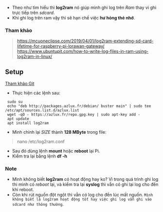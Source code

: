 - Theo như tìm hiểu thì **log2ram** nó giúp mình ghi log trên *Ram* thay vì ghi trực tiếp trên *sdcard*.
- Khi ghi log trên ram vậy thì sẽ hạn chế việc **hư hỏng thẻ nhớ**.

### Tham khảo
> https://mcuoneclipse.com/2019/04/01/log2ram-extending-sd-card-lifetime-for-raspberry-pi-lorawan-gateway/ \
> https://www.ubuntupit.com/how-to-write-log-files-in-ram-using-log2ram-in-linux/

## Setup
[Tham khảo Git](https://github.com/azlux/log2ram)
- Thực hiện các lệnh sau:
```
 sudo su
 echo "deb http://packages.azlux.fr/debian/ buster main" | sudo tee /etc/apt/sources.list.d/azlux.list
 wget -qO - https://azlux.fr/repo.gpg.key | sudo apt-key add -
 apt update
 apt install log2ram
```
- Mình chỉnh lại *SIZE* thành **128 MByte** trong file:
> nano /etc/log2ram.conf
- Sau đó dùng lệnh **mount** hoặc **reboot** lại Pi.
- Kiểm tra lại bằng lệnh **df -h**

### Note
- Mình không biết **log2ram** có hoạt động hay ko? Vì trong quá trình ghi log thì mình có *reboot* lại, và kiểm tra lại **syslog** thì vẫn có ghi lại log cho đến khi reboot.
- Còn khi rút nguồn đột ngột thì vẫn có log cho đến lúc mất nguồn. 
`Mình không biết là log2ram hoạt động tốt hay việc ghi log vẫn ghi vào sdcard như thông thường`.
